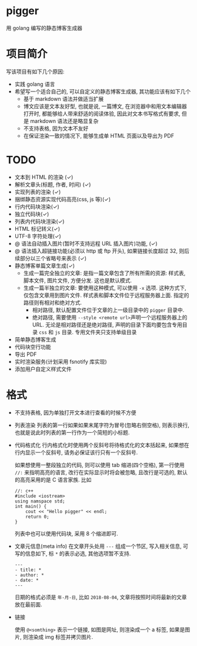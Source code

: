 # pigger

用 golang 编写的静态博客生成器

# 项目简介

写该项目有如下几个原因:

- 实践 golang 语言
- 希望写一个适合自己的, 可以自定义的静态博客生成器, 其功能应该有如下几个
    - 基于 markdown 语法并做适当扩展
    - 博文应该是文本友好型, 也就是说, 一篇博文, 在浏览器中和用文本编辑器打开时,
        都能够给人带来舒适的阅读体验, 因此对文本书写格式有要求,
        但是 markdown 语法还是略显复杂
    - 不支持表格, 因为文本不友好
    - 在保证渲染一致的情况下, 能够生成单 HTML 页面以及导出为 PDF

# TODO

- 文本到 HTML 的渲染 (✓)
- 解析文章头(标题, 作者, 时间) (✓)
- 实现列表的渲染 (✓)
- 捆绑静态资源实现代码高亮(css, js 等)(✓)
- 行内代码块渲染(✓)
- 独立代码块(✓)
- 列表内代码块渲染(✓)
- HTML 标记转义(✓)
- UTF-8 字符处理(✓)
- @ 语法自动插入图片(暂时不支持远程 URL 插入图片)功能,
    (✓)
- @ 语法插入超链接功能(必须以 http 或 ftp 开头),
    如果链接长度超过 32, 则后续部分以三个省略号来表示 (✓)
- 静态博客单篇文章生成(✓)
  - 生成一篇完全独立的文章:
  是指一篇文章包含了所有所需的资源: 样式表, 脚本文件, 图片文件, 方便分发.
  这也是默认模式.
  - 生成一篇半独立的文章:
  要使用这种模式, 可以使用 `-x` 选项. 这种方式下, 仅包含文章用到图片文件.
  样式表和脚本文件位于远程服务器上面. 指定的路径则有相对和绝对方式.
      - 相对路径, 默认配置文件位于文章的上一级目录中的 `pigger` 目录中.
      - 绝对路径, 需要使用 `--style <remote url>`声明一个远程服务器上的 URL.
  无论是相对路径还是绝对路径, 声明的目录下面均要包含专用目录 `css` 和 `js` 目录.
  专用文件夹只支持单级目录
- 简单静态博客生成
- 代码块空行功能
- 导出 PDF
- 实时渲染服务(计划采用 fsnotify 库实现)
- 添加用户自定义样式文件

# 格式

- 不支持表格, 因为单独打开文本进行查看的时候不方便

- 列表渲染
    列表的第一行如果如果末尾字符为冒号(忽略右侧空格), 则表示换行,
    也就是说此时列表的第一行作为一个简短的小标题.

- 代码格式化
    行内格式化时使用两个反斜号将待格式化的文本括起来,
    如果想在行内显示一个反斜号, 请务必保证该行只有一个反斜号.

    如果想使用一整段独立的代码, 则可以使用 tab 缩进(四个空格),
    第一行使用 `//:` 来指明高亮的语言, 改行在实际显示时将会被忽略,
    且改行是可选的, 默认的高亮采用的是 C 语言家族. 比如

    ```
    //: c++
    #include <iostream>
    using namspace std;
    int main() {
        cout << "Hello pigger" << endl;
        return 0;
    }
    ```

    列表中也可以使用代码块, 采用 8 个缩进即可.

- 文章元信息(meta info)
    在文章开头处用 `---` 组成一个节区, 写入相关信息, 可写的信息如下,
    标 `*` 的表示必选, 其他选项暂不支持.

    ```
    ---
    - title: *
    - author: *
    - date: *
    ---
    ```
    日期的格式必须是 `年-月-日`, 比如 `2018-08-04`,
    文章将按照时间将最新的文章放在最前面.
    

- 链接

    使用 `@<somthing>` 表示一个链接, 如图是网址, 则渲染成一个 a 标签,
    如果是图片, 则渲染成 img 标签并拷贝图片.
